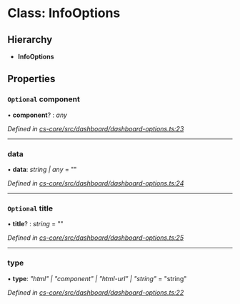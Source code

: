 # Class: InfoOptions

## Hierarchy

* **InfoOptions**

## Properties

### `Optional` component

• **component**? : *any*

*Defined in [cs-core/src/dashboard/dashboard-options.ts:23](https://github.com/RichardHovenkamp/csnext/blob/0e0b9b29/packages/cs-core/src/dashboard/dashboard-options.ts#L23)*

___

###  data

• **data**: *string | any* = ""

*Defined in [cs-core/src/dashboard/dashboard-options.ts:24](https://github.com/RichardHovenkamp/csnext/blob/0e0b9b29/packages/cs-core/src/dashboard/dashboard-options.ts#L24)*

___

### `Optional` title

• **title**? : *string* = ""

*Defined in [cs-core/src/dashboard/dashboard-options.ts:25](https://github.com/RichardHovenkamp/csnext/blob/0e0b9b29/packages/cs-core/src/dashboard/dashboard-options.ts#L25)*

___

###  type

• **type**: *"html" | "component" | "html-url" | "string"* = "string"

*Defined in [cs-core/src/dashboard/dashboard-options.ts:22](https://github.com/RichardHovenkamp/csnext/blob/0e0b9b29/packages/cs-core/src/dashboard/dashboard-options.ts#L22)*

